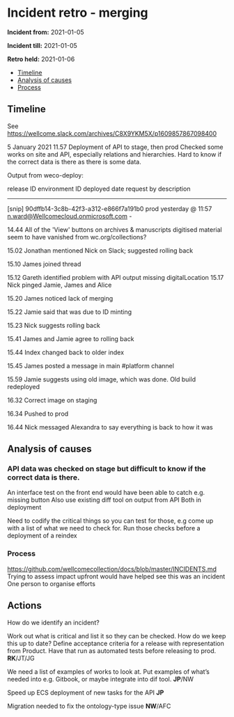 # Incident retro - merging 

**Incident from:** 2021-01-05

**Incident till:** 2021-01-05

**Retro held:** 2021-01-06

- [Timeline](#timeline)
- [Analysis of causes](#analysis-of-causes)
- [Process](#process)

## Timeline

See https://wellcome.slack.com/archives/C8X9YKM5X/p1609857867098400

5 January 2021
11.57 Deployment of API to stage, then prod
Checked some works on site and API, especially relations and hierarchies. Hard to know if the correct data is there as there is some data.

Output from weco-deploy:

release ID                            environment ID    deployed date                 request by                              description
------------------------------------  ----------------  ----------------------------  --------------------------------------  --------------------------------------------------------------
[snip]
90dffb14-3c8b-42f3-a312-e866f7a191b0  prod              yesterday @ 11:57             n.ward@Wellcomecloud.onmicrosoft.com    -


14.44 All of the 'View' buttons on archives & manuscripts digitised material seem to have vanished from wc.org/collections?

15.02 Jonathan mentioned Nick on Slack; suggested rolling back

15.10 James joined thread

15.12 Gareth identified problem with API output missing digitalLocation
15.17 Nick pinged Jamie, James and Alice

15.20 James noticed lack of merging 

15.22 Jamie said that was due to ID minting

15.23 Nick suggests rolling back

15.41 James and Jamie agree to rolling back

15.44 Index changed back to older index

15.45 James posted a message in main #platform channel

15.59 Jamie suggests using old image, which was done. Old build redeployed

16.32 Correct image on staging

16.34 Pushed to prod

16.44 Nick messaged Alexandra to say everything is back to how it was


## Analysis of causes

### API data was checked on stage but difficult to know if the correct data is there.

An interface test on the front end would have been able to catch e.g. missing button
Also use existing diff tool on output from API
Both in deployment

Need to codify the critical things so you can test for those, e.g come up with a list of what we need to check for. Run those checks before a deployment of a reindex


### Process
https://github.com/wellcomecollection/docs/blob/master/INCIDENTS.md 
Trying to assess impact upfront would have helped see this was an incident
One person to organise efforts

## Actions

How do we identify an incident?

Work out what is critical and list it so they can be checked. How do we keep this up to date?
Define acceptance criteria for a release with representation from Product. Have that run as automated tests before releasing to prod. **RK**/JT/JG

We need a list of examples of works to look at. Put examples of what’s needed into e.g. Gitbook, or maybe integrate into dif tool. **JP**/NW

Speed up ECS deployment of new tasks for the API **JP**

Migration needed to fix the ontology-type issue **NW**/AFC
